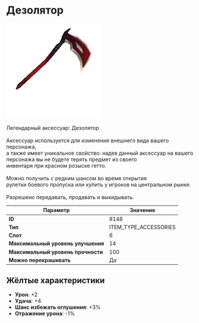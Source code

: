 # Дезолятор

![Item Image](../img/8148.webp?raw=true)

Легендарный аксессуар: Дезолятор<br><br>Аксессуар используется для изменения внешнего вида вашего персонажа,<br>а также имеет уникальное свойство: надев данный аксессуар на вашего<br>персонажа вы не будете терять предмет из своего<br>инвентаря при красном розыске гетто.<br><br>Можно получить с редким шансом во время открытия <br>рулетки боевого пропуска или купить у игроков на центральном рынке.<br><br>Разрешено передавать, продавать и выкидывать.


| Параметр | Значение |
|----------|----------|
| **ID** | 8148 |
| **Тип** | ITEM_TYPE_ACCESSORIES |
| **Слот** | 6 |
| **Максимальный уровень улучшения** | 14 |
| **Максимальный уровень прочности** | 100 |
| **Можно перекрашивать** | Да |

## Жёлтые характеристики

- **Урон**: +2
- **Удача**: +4
- **Шанс избежать оглушения**: +3%
- **Отражение урона**: -1%

